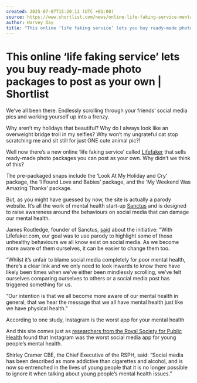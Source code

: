 ```yaml
---
created: 2025-07-07T15:20:11 (UTC +01:00)
source: https://www.shortlist.com/news/online-life-faking-service-mental-health-sanctus
author: Harvey Day
title: "This online ‘life faking service’ lets you buy ready-made photo packages to post as your own"
---
```


# This online ‘life faking service’ lets you buy ready-made photo packages to post as your own | Shortlist

We’ve all been there. Endlessly scrolling through your friends’ social media pics and working yourself up into a frenzy.

Why aren’t my holidays that beautiful? Why do I always look like an overweight bridge troll in my selfies? Why won’t my ungrateful cat stop scratching me and sit still for just ONE cute animal pic?!

Well now there’s a new online ‘life faking service’ called [Lifefaker](http://lifefaker.com/goes) that sells ready-made photo packages you can post as your own. Why didn’t we think of this?

The pre-packaged snaps include the ‘Look At My Holiday and Cry’ package, the ‘I Found Love and Babies’ package, and the ‘My Weekend Was Amazing Thanks’ package.

But, as you might have guessed by now, the site is actually a parody website. It’s all the work of mental health start-up [Sanctus](https://sanctus.io/) and is designed to raise awareness around the behaviours on social media that can damage our mental health.

James Routledge, founder of Sanctus, [said](https://sanctus.io/social-media-mental-health-b1803b6b475f) about the initiative: “With Lifefaker.com, our goal was to use parody to highlight some of those unhealthy behaviours we all know exist on social media. As we become more aware of them ourselves, it can be easier to change them too.

“Whilst it’s unfair to blame social media completely for poor mental health, there’s a clear link and we only need to look inwards to know there have likely been times when we’ve either been mindlessly scrolling, we’ve felt ourselves comparing ourselves to others or a social media post has triggered something for us.

“Our intention is that we all become more aware of our mental health in general, that we hear the message that we all have mental health just like we have physical health.”

According to one study, Instagram is the worst app for your mental health

And this site comes just as [researchers from the Royal Society for Public Health](https://www.naturalnews.com/2018-05-07-researchers-rank-instagram-as-worst-social-media-app-for-young-peoples-mental-health.html) found that Instagram was the worst social media app for young people’s mental health.

Shirley Cramer CBE, the Chief Executive of the RSPH, said: “Social media has been described as more addictive than cigarettes and alcohol, and is now so entrenched in the lives of young people that it is no longer possible to ignore it when talking about young people’s mental health issues.”

